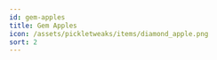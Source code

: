 ```yaml
---
id: gem-apples
title: Gem Apples
icon: /assets/pickletweaks/items/diamond_apple.png
sort: 2
---
```


